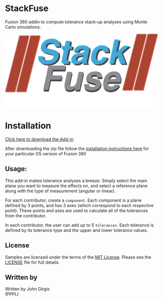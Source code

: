 # StackFuse
Fusion 360 addin to compute tolerance stack-up analyses using Monte Carlo simulations.

![Helix Cover](./stackfuse.png)

# Installation
[Click here to download the Add-in](./dist/stackfuse.zip)

After downloading the zip file follow the [installation instructions here](https://tapnair.github.io/installation.html) for your particular OS version of Fusion 360 

## Usage:
This add-in makes tolerance analyses a breeze. Simply select the main plane you want to measure the effects on, and select a reference plane along with the type of measurement (angular or linear). 

For each contributor, create a ```component```. Each component is a plane defined by 3 points, and has 3 axes (which correspond to each respective point). These points and axes are used to calculate all of the tolerances from the contributor.

In each contributor, the user can add up to 5 ```tolerances```. Each tolerance is defined by its tolerance type and the upper and lower tolerance values.

## License
Samples are licensed under the terms of the [MIT License](http://opensource.org/licenses/MIT). Please see the [LICENSE](LICENSE) file for full details.

## Written by

Written by John Girgis <br /> (PPPL)
